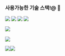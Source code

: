 
### 사용가능한 기술 스택!@ 👋
<!-- ## 굵기 -->


<div>
	<img src="https://img.shields.io/badge/Python-007396?style=flat&logo=python&logoColor=white" />
	<img src="https://img.shields.io/badge/HTML5-E34F26?style=flat&logo=HTML5&logoColor=white" />
	<img src="https://img.shields.io/badge/CSS3-1572B6?style=flat&logo=CSS3&logoColor=white" />
	<img src="https://img.shields.io/badge/C-#A8B9CC?style=flat&logo=CSS3&logoColor=white" />
</div>

<img src="https://github-readme-stats.vercel.app/api/top-langs/?username=SangHa000&layout=compact"><br><br>
<img src="https://github-readme-stats.vercel.app/api?username=SangHa000&show_icons=true&theme=noctis_minimus">

<a href="https://www.xn--9d0bq20ahye9sc8rchu5b.kr/index_uw">
	<img src="https://img.shields.io/badge/COMPANY-%23121011?style=for-the-badge"><img src="https://img.shields.io/badge/Groom IDE-%233DC8B4?style=for-the-badge">
</a>
